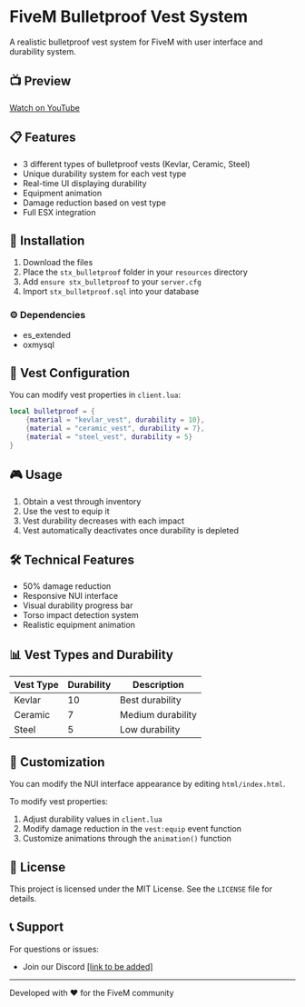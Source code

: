 # FiveM Bulletproof Vest System

A realistic bulletproof vest system for FiveM with user interface and durability system.

## 📺 Preview

[Watch on YouTube](https://youtu.be/lB8A9YSvpiU)

## 📋 Features

- 3 different types of bulletproof vests (Kevlar, Ceramic, Steel)
- Unique durability system for each vest type
- Real-time UI displaying durability
- Equipment animation
- Damage reduction based on vest type
- Full ESX integration

## 🚀 Installation

1. Download the files
2. Place the `stx_bulletproof` folder in your `resources` directory
3. Add `ensure stx_bulletproof` to your `server.cfg`
4. Import `stx_bulletproof.sql` into your database

### ⚙️ Dependencies

- es_extended
- oxmysql

## 💾 Vest Configuration

You can modify vest properties in `client.lua`:

```lua
local bulletproof = {
    {material = "kevlar_vest", durability = 10},
    {material = "ceramic_vest", durability = 7},
    {material = "steel_vest", durability = 5}
}
```

## 🎮 Usage

1. Obtain a vest through inventory
2. Use the vest to equip it
3. Vest durability decreases with each impact
4. Vest automatically deactivates once durability is depleted

## 🛠️ Technical Features

- 50% damage reduction
- Responsive NUI interface
- Visual durability progress bar
- Torso impact detection system
- Realistic equipment animation

## 📊 Vest Types and Durability

| Vest Type | Durability | Description |
|-----------|------------|-------------|
| Kevlar | 10 | Best durability |
| Ceramic | 7 | Medium durability |
| Steel | 5 | Low durability |

## 🔧 Customization

You can modify the NUI interface appearance by editing `html/index.html`.

To modify vest properties:
1. Adjust durability values in `client.lua`
2. Modify damage reduction in the `vest:equip` event function
3. Customize animations through the `animation()` function

## 📄 License

This project is licensed under the MIT License. See the `LICENSE` file for details.

## 📞 Support

For questions or issues:
- Join our Discord [\[link to be added\]](https://discord.com/invite/reJ8V49A4f)

---
Developed with ❤️ for the FiveM community
